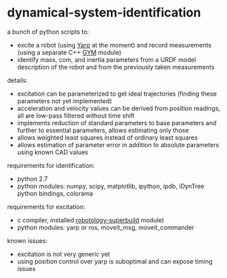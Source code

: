 # dynamical-system-identification

a bunch of python scripts to:

* excite a robot (using [Yarp](https://github.com/robotology/yarp) at the moment) and record measurements (using a separate C++ [GYM](https://github.com/robotology-playground/GYM) module)
* identify mass, com, and inertia parameters from a URDF model description of the robot and from the previously taken measurements

details:
* excitation can be parameterized to get ideal trajectories (finding these parameters not yet
  implemented)
* acceleration and velocity values can be derived from position readings, all are low-pass filtered without time shift
* implements reduction of standard parameters to base parameters and further to essential
  parameters, allows estimating only those
* allows weighted least squares instead of ordinary least squares
* allows estimation of parameter error in addition to absolute parameters using known CAD values

requirements for identification:
* python 2.7
* python modules: numpy, scipy, matplotlib, ipython, ipdb, iDynTree python bindings, colorama

requirements for excitation:
* c compiler, installed [robotology-superbuild](https://github.com/robotology-playground/robotology-superbuild) module)
* python modules: yarp or ros, moveit_msg, moveit_commander

known issues:
* excitation is not very generic yet
* using position control over yarp is suboptimal and can expose timing issues
